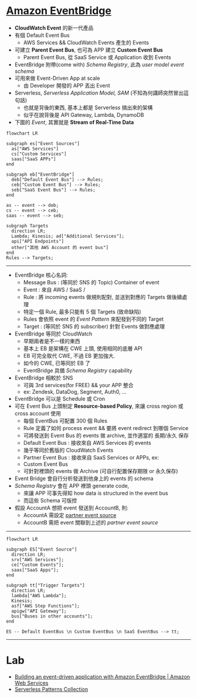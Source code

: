 # [Amazon EventBridge](https://docs.aws.amazon.com/eventbridge/latest/userguide/eb-what-is.html)

- **CloudWatch Event** 的新一代產品
- 有個 Default Event Bus
    - AWS Services && CloudWatch Events 產生的 Events
- 可建立 **Parent Event Bus**, 也可為 APP 建立 **Custom Event Bus**
    - Parent Event Bus, 從 SaaS Service 或 Application 收到 Events
- EventBridge 附帶(come with) *Schema Registry*, 此為 *user model event schema*
- 可用來做 Event-Driven App at scale
    - 由 Developer 開發的 APP 丟出 Event
- Serverless, *Serverless Application Model, SAM* (不知為何講師突然冒出這句話)
    - 也就是背後的東西, 基本上都是 Serverless 搞出來的架構
    - 似乎在說背後是 API Gateway, Lambda, DynamoDB
- 下圖的 *Event*, 其實就是 **Stream of Real-Time Data**

```mermaid
flowchart LR

subgraph es["Event Sources"]
  as["AWS Services"]
  cs["Custom Services"]
  saas["SaaS APPs"]
end

subgraph eb["EventBridge"]
  deb["Default Event Bus"] --> Rules;
  ceb["Custom Event Bus"] --> Rules;
  seb["SaaS Event Bus"] --> Rules;
end

as -- event --> deb;
cs -- event --> ceb;
saas -- event --> seb;

subgraph Targets
  direction LR;
  Lambda; Kinesis; ad["Additional Services"];
  api["API Endpoints"]
  other["其他 AWS Account 的 event bus"]
end
Rules --> Targets;
```

------------

- EventBridge 核心名詞:
    - Message Bus : (等同於 SNS 的 Topic) Container of event
    - Event : 來自 AWS / SaaS / 
    - Rule : 將 incoming events 做規則配對, 並送到對應的 Targets 做後續處理
    - 特定一個 Rule, 最多只能有 5 個 Targets (致命缺陷)
    - Rules 會依照 event 的 *Event Pattern* 來配發到不同的 Target
    - Target : (等同於 SNS 的 subscriber) 針對 Events 做對應處理
- EventBridge 等同於 CloudWatch
    - 早期兩者是不一樣的東西
    - 基本上 EB 是架構在 CWE 上頭, 使用相同的底層 API
    - EB 可完全取代 CWE, 不過 EB 更加強大.
    - 如今的 CWE, 已等同於 EB 了
    - EventBridge 具備 *Schema Registry* capability
- EventBridge 相較於 SNS
    - 可與 3rd services(for FREE) && your APP 整合
    - ex: Zendesk, DataDog, Segment, Auth0, ...
- EventBridge 可以是 Schedule 或 Cron
- 可在 Event Bus 上頭制定 **Resource-based Policy**, 來讓 cross region 或 cross account 使用
    - 每個 EventBus 可配置 300 個 Rules
    - Rule 定義了如何 process event && 要將 event redirect 到哪個 Service
    - 可將發送到 Event Bus 的 events 做 archive, 並作適當的 長期/永久 保存
    - Default Event Bus : 接收來自 AWS Services 的 events
    - 幾乎等同於舊版的 CloudWatch Events
    - Partner Event Bus : 接收來自 SaaS Services or APPs, ex:
    - Custom Event Bus
    - 可針對裡頭的 events 做 Archive (可自行配置保存期限 or 永久保存)
- Event Bridge 會自行分析發送到他身上的 events 的 schema
- *Schema Registry* 會在 APP 裡頭 generate code, 
    - 來讓 APP 可事先得知 how data is structured in the event bus
    - 而這些 Schema 可版控
- 假設 AccountA 想把 event 發送到 AccountB, 則:
    - AccountA 需設定 [partner event source](https://docs.aws.amazon.com/eventbridge/latest/userguide/eb-saas.html)
    - AccountB 需把 event 關聯到上述的 *partner event source*

------------

```mermaid
flowchart LR

subgraph ES["Event Source"]
  direction LR;
  srv["AWS Services"];
  ce["Custom Events"];
  saas["SaaS Apps"];
end

subgraph tt["Trigger Targets"]
  direction LR;
  lambda["AWS Lambda"];
  Kinesis;
  asf["AWS Step Functions"];
  apigw["API Gateway"];
  bus["Buses in other accounts"];
end

ES -- Default EventBus \n Custom EventBus \n SaaS EventBus --> tt;
```

------------

# Lab

- [Building an event-driven application with Amazon EventBridge | Amazon Web Services](https://www.youtube.com/watch?v=mOysNzNFDRw&t=1s)
- [Serverless Patterns Collection](https://serverlessland.com/patterns)
